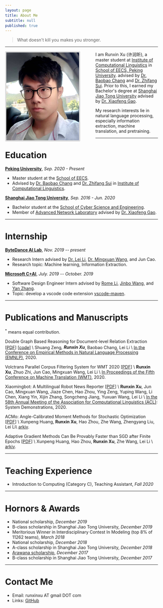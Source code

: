 ```yaml
---
layout: page
title: About Me
subtitle: null
published: true
---
```





> What doesn't kill you makes you stronger.

----------------------------

<img align="left" src="/img/photo.jpeg" height="290" width="240" style="margin-right:50px;border:4px solid #ddd;border-radius:4px">

I am Runxin Xu (许润昕), a master student at [Institute of Computational Linguistics](https://icl.pku.edu.cn/) in [School of EECS, Peking University](https://eecs.pku.edu.cn/). advised by [Dr. Baobao Chang](https://icl.pku.edu.cn/cy/cbb/index.htm) and [Dr. Zhifang Sui](https://icl.pku.edu.cn/cy/szf/ywb/index.htm). Prior to this, I earned my Bachelor's degree at [Shanghai Jiao Tong University](https://www.sjtu.edu.cn) advised by [Dr. Xiaofeng Gao](http://www.cs.sjtu.edu.cn/~gao-xf/).

My research interests lie in natural language processing, especially information extraction, machine translation, and pretraining.

----------------------------

# Education

[**Peking University**](https://www.pku.edu.cn/), *Sep. 2020 - Present*

- Master student at the [School of EECS](https://eecs.pku.edu.cn/).
- Advised by [Dr. Baobao Chang](https://icl.pku.edu.cn/cy/cbb/index.htm) and [Dr. Zhifang Sui](https://icl.pku.edu.cn/cy/szf/ywb/index.htm) in [Institute of Computational Linguistics](https://icl.pku.edu.cn/).

[**Shanghai Jiao Tong University**](https://www.sjtu.edu.cn/), *Sep. 2016 - Jun. 2020*

- Bachelor student at the [School of Cyber Science and Engineering](https://infosec.sjtu.edu.cn/).
- Member of [Advanced Network Laboratory](http://anl.sjtu.edu.cn/) advised by [Dr. Xiaofeng Gao](http://www.cs.sjtu.edu.cn/~gao-xf/).

----------------------------

# Internship

[**ByteDance AI Lab**](https://ailab.bytedance.com), *Nov. 2019 -- present*

- Research Intern advised by [Dr. Lei Li](https://lileicc.github.io), [Dr. Mingxuan Wang](https://scholar.google.com/citations?user=hOQ6G6EAAAAJ&hl=en), and Jun Cao.
- Research topic: Machine learning, Information Extraction.

[**Microsoft C+AI**](https://www.microsoftpartnercommunity.com/t5/Cloud-AI/ct-p/cloud-ai), *July. 2019 -- October. 2019*

- Software Design Engineer Intern advised by [Rome Li](https://github.com/akaroml), [Jinbo Wang](https://github.com/testforstephen), and [Yan Zhang](https://github.com/Eskibear).
- Topic: develop a vscode code extension [vscode-maven](https://github.com/microsoft/vscode-maven/graphs/contributors).

----------------------------

# Publications and Manuscripts

<sup>*</sup> means equal contribution.

Double Graph Based Reasoning for Document-level Relation Extraction \[[PDF](https://arxiv.org/pdf/2009.13752.pdf)\] \[[code](https://github.com/DreamInvoker/GAIN)\] \\
Shuang Zeng<sup>*</sup>, **Runxin Xu**<sup>*</sup>, Baobao Chang, Lei Li \\
[In the Conference on Empirical Methods in Natural Language Processing (EMNLP)](https://2020.emnlp.org/), 2020.

Volctrans Parallel Corpus Filtering System for WMT 2020 \[[PDF](https://arxiv.org/pdf/2010.14029.pdf)\] \\
**Runxin Xu**, Zhuo Zhi, Jun Cao, Mingxuan Wang, Lei Li \\
[In Proceedings of the Fifth Conference on Machine Translation (WMT)](http://www.statmt.org/wmt20/), 2020.

Xiaomingbot: A Multilingual Robot News Reporter \[[PDF](https://www.aclweb.org/anthology/2020.acl-demos.1.pdf)\] \\
**Runxin Xu**, Jun Cao, Mingxuan Wang, Jiaze Chen, Hao Zhou, Ying Zeng, Yuping Wang, Li Chen, Xiang Yin, Xijin Zhang, Songcheng Jiang, Yuxuan Wang, Lei Li \\
[In the 58th Annual Meeting of the Association for Computational Linguistics (ACL)](https://acl2020.org/): System Demonstrations, 2020.

ACMo: Angle-Calibrated Moment Methods for Stochastic Optimization \[[PDF](https://arxiv.org/pdf/2006.07065)\] \\
Xunpeng Huang, **Runxin Xu**, Hao Zhou, Zhe Wang, Zhengyang Liu, Lei Li\\
[arkiv](https://arxiv.org/abs/2006.07065).

Adaptive Gradient Methods Can Be Provably Faster than SGD after Finite Epochs \[[PDF](https://arxiv.org/pdf/2006.07037.pdf)\] \\
Xunpeng Huang, Hao Zhou, **Runxin Xu**, Zhe Wang, Lei Li \\
[arkiv](https://arxiv.org/abs/2006.07037).

----------------------------


# Teaching Experience

- Introduction to Computing (Category C), Teaching Assistant, *Fall 2020*

----------------------------

# Hornors & Awards

- National scholarship, *December 2019*
- B-class scholarship in Shanghai Jiao Tong University, *December 2019*
- Meritorious Winner in Interdisciplinary Contest In Modeling (top 8% of 11262 teams), *March 2018*
- National scholarship, *December 2018*
- A-class scholarship in Shanghai Jiao Tong University, *December 2018*
- [Arawana scholarship](https://jjh.jinlongyu.cn/project/index.aspx?NC=105003002), *December 2017*
- B-class scholarship in Shanghai Jiao Tong University, *December 2017*


----------------------------

# Contact Me

- Email: runxinxu AT gmail DOT com
- Links: [GitHub](https://github.com/RunxinXu)
